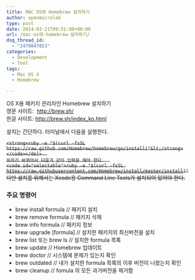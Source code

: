 ```yaml
---
title: MAC OS에 Homebrew 설치하기
author: openmicrolab
type: post
date: 2014-03-21T09:51:08+00:00
url: /mac-os에-homebrew-설치하기/
dsq_thread_id:
  - "2479847853"
categories:
  - Development
  - Tool
tags:
  - Mac OS X
  - Homebrew

---
```

OS X용 패키지 관리자인 Homebrew 설치하기  
영문 사이트:  <a href="http://brew.sh/" target="_blank">http://brew.sh/</a>  
한글 사이트: <a href="http://brew.sh/index_ko.html" target="_blank">http://brew.sh/index_ko.html</a>

설치는 간단하다. 터미널에서 다음을 실행한다.

<del><code id="selectable">&lt;strong>ruby -e "$(curl -fsSL https://raw.github.com/Homebrew/homebrew/go/install)"&lt;/strong></code></del>  
위치가 바뀌어서 다음과 같이 입력을 해야 한다.  
<code id="selectable">ruby -e "$(curl -fsSL https://raw.githubusercontent.com/Homebrew/install/master/install)"</code>  
다만 설치를 위해서는 Xcode용 Command Line Tools가 설치되어 있어야 한다.

### 주요 명령어

  * brew install formula // 패키지 설치
  * brew remove formula // 패키지 삭제
  * brew info formula // 패키지 정보
  * brew upgrade [formula] // 설치한 패키지의 최신버전을 설치
  * brew list 또는 brew ls // 설치한 formula 목록
  * brew update // Homebrew 업데이트
  * brew doctor // 시스템에 문제가 있는지 확인
  * brew outdated // 내가 설치한 formula 목록의 이후 버전이 나왔는지 확인
  * brew cleanup // fomula 의 모든 과거버전을 제거함